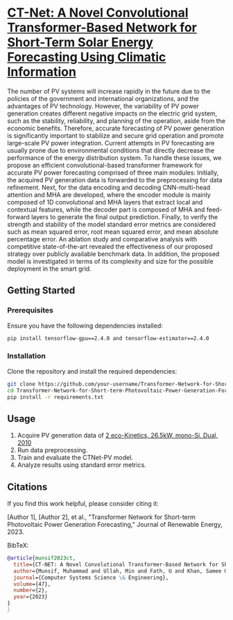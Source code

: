 # [CT-Net: A Novel Convolutional Transformer-Based Network for Short-Term Solar Energy Forecasting Using Climatic Information ](https://d1wqtxts1xzle7.cloudfront.net/105220599/TSP_CSSE_38514-libre.pdf?1692776424=&response-content-disposition=inline%3B+filename%3DCT_NET_A_Novel_Convolutional_Transformer.pdf&Expires=1704184273&Signature=DrJ2~YV6Fm6aTtcI9Yo5nLZJ4d1eXcKw9PMl6CqRSzg9WeOr4Ea8QXLp8JpEeKbdzERWF391QqYQ1XJQHkYoClq~QDSSwU5PWESEfcc7r5vyA9GMjqP0-bgB2gnDjOp2fpz6R2H6mgEQllBLG7w7YsfDB0ImqgLaxcveyKX6Ib1fmVm-6rT-QQbxvKonsnhIKUKw~r6s4gBq5m8s1h7ybWb5T8alAxhOx2kFsRjfPTLdckizb~YslvSvwdys5BHfEfTKCcZlwqXVQMmoI-jy4iLtl7l-6LAICd2L0QYIzN6frA5TsTtQtPx2-CKtioYvZKcsX7G9GAaHrmwlvFlUmg__&Key-Pair-Id=APKAJLOHF5GGSLRBV4ZA)
The number of PV systems will increase rapidly in the future due to the policies of the government and international organizations, and the advantages of PV technology. However, the variability of PV power generation creates different negative impacts on the electric grid system, such as the stability, reliability, and planning of the operation, aside from the economic benefits. Therefore, accurate forecasting of PV power generation is significantly important to stabilize and secure grid operation and promote large-scale PV power integration. Current attempts in PV forecasting are usually prone due to environmental conditions that directly decrease the performance of the energy distribution system. To handle these issues, we propose an efficient convolutional-based transformer framework for accurate PV power forecasting comprised of three main modules: Initially, the acquired PV generation data is forwarded to the preprocessing for data refinement. Next, for the data encoding and decoding CNN-multi-head attention and MHA are developed, where the encoder module is mainly composed of 1D convolutional and MHA layers that extract local and contextual features, while the decoder part is composed of MHA and feed-forward layers to generate the final output prediction. Finally, to verify the strength and stability of the model standard error metrics are considered such as mean squared error, root mean squared error, and mean absolute percentage error. An ablation study and comparative analysis with competitive state-of-the-art revealed the effectiveness of our proposed strategy over publicly available benchmark data. In addition, the proposed model is investigated in terms of its complexity and size for the possible deployment in the smart grid. 


## Getting Started

### Prerequisites

Ensure you have the following dependencies installed:

```bash
pip install tensorflow-gpu==2.4.0 and tensorflow-estimator==2.4.0 
```
### Installation

Clone the repository and install the required dependencies:

```bash
git clone https://github.com/your-username/Transformer-Network-for-Short-term-Photovoltaic-Power-Generation-Forecasting.git](https://github.com/munsif200/Transformer-Network-for-Short-term-Photovoltaic-Power-Generation-Forecasting-.git
cd Transformer-Network-for-Short-term-Photovoltaic-Power-Generation-Forecasting
pip install -r requirements.txt
```

## Usage

1. Acquire PV generation data of [2 eco-Kinetics, 26.5kW, mono-Si, Dual, 2010](https://dkasolarcentre.com.au/source/alice-springs/dka-m11-3-phase)
2. Run data preprocessing.
3. Train and evaluate the CTNet-PV model.
4. Analyze results using standard error metrics.

## Citations

If you find this work helpful, please consider citing it:

[Author 1], [Author 2], et al., "Transformer Network for Short-term Photovoltaic Power Generation Forecasting," Journal of Renewable Energy, 2023.

BibTeX:

```bibtex
@article{munsif2023ct,
  title={CT-NET: A Novel Convolutional Transformer-Based Network for Short-Term Solar Energy Forecasting Using Climatic Information.},
  author={Munsif, Muhammad and Ullah, Min and Fath, U and Khan, Samee Ullah and Khan, Noman and Baik, Sung Wook},
  journal={Computer Systems Science \& Engineering},
  volume={47},
  number={2},
  year={2023}
}
}
